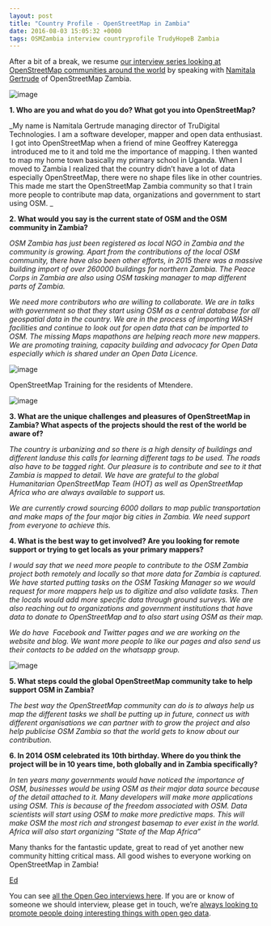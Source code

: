 ```yaml
--- 
layout: post
title: "Country Profile - OpenStreetMap in Zambia"
date: 2016-08-03 15:05:32 +0000
tags: OSMZambia interview countryprofile TrudyHopeB Zambia
---
```

After a bit of a break, we resume [our interview series looking at OpenStreetMap communities around the world](http://blog.opencagedata.com/tagged/countryprofile) by speaking with [Namitala Gertrude](https://twitter.com/TrudyHopeB) of OpenStreetMap Zambia.

![image](/images/tumblr_inline_obc6p4jGXx1siukvl_540.png)

**1\. Who are you and what do you do? What got you into OpenStreetMap?**

_My name is Namitala Gertrude managing director of TruDigital Technologies. I am a software developer, mapper and open data enthusiast.  I got into OpenStreetMap when a friend of mine Geoffrey Kateregga  introduced me to it and told me the importance of mapping. I then wanted to map my home town basically my primary school in Uganda. When I moved to Zambia I realized that the country didn’t have a lot of data especially OpenStreetMap, there were no shape files like in other countries. This made me start the OpenStreetMap Zambia community so that I train more people to contribute map data, organizations and government to start using OSM. _

**2\. What would you say is the current state of OSM and the OSM community in Zambia?**

_OSM Zambia has just been registered as local NGO in Zambia and the community is growing. Apart from the contributions of the local OSM community, there have also been other efforts, in 2015 there was a massive building import of over 260000 buildings for northern Zambia. The Peace Corps in Zambia are also using OSM tasking manager to map different parts of Zambia._

_We need more contributors who are willing to collaborate. We are in talks with government so that they start using OSM as a central database for all geospatial data in the country. We are in the process of importing WASH facilities and continue to look out for open data that can be imported to OSM. The missing Maps mapathons are helping reach more new mappers. We are promoting training, capacity building and advocacy for Open Data especially which is shared under an Open Data Licence._

![image](/images/tumblr_inline_obc70alIzS1siukvl_540.png)

OpenStreetMap Training for the residents of Mtendere.

![image](/images/tumblr_inline_obc722BvTf1siukvl_540.png)

**3\. What are the unique challenges and pleasures of OpenStreetMap in Zambia? What aspects of the projects should the rest of the world be aware of?**  

_The country is urbanizing and so there is a high density of buildings and different landuse this calls for learning different tags to be used. The roads also have to be tagged right. Our pleasure is to contribute and see to it that Zambia is mapped to detail. We have are grateful to the global Humanitarian OpenStreetMap Team (HOT) as well as OpenStreetMap Africa who are always available to support us._

_We are currently crowd sourcing 6000 dollars to map public transportation and make maps of the four major big cities in Zambia. We need support from everyone to achieve this._

**4\. What is the best way to get involved? Are you looking for remote support or trying to get locals as your primary mappers?**  

_I would say that we need more people to contribute to the OSM Zambia project both remotely and locally so that more data for Zambia is captured. We have started putting tasks on the OSM Tasking Manager so we would request for more mappers help us to digitize and also validate tasks. Then the locals would add more specific data through ground surveys. We are also reaching out to organizations and government institutions that have data to donate to OpenStreetMap and to also start using OSM as their map._

_We do have  Facebook and Twitter pages and we are working on the website and blog. We want more people to like our pages and also send us their contacts to be added on the whatsapp group._

![image](/images/tumblr_inline_obc738E36L1siukvl_540.png)

**5\. What steps could the global OpenStreetMap community take to help support OSM in Zambia?**

_The best way the OpenStreetMap community can do is to always help us map the different tasks we shall be putting up in future, connect us with different organisations we can partner with to grow the project and also help publicise OSM Zambia so that the world gets to know about our contribution._  

**6\. In 2014 OSM celebrated its 10th birthday. Where do you think the project will be in 10 years time, both globally and in Zambia specifically?**

_In ten years many governments would have noticed the importance of OSM, businesses would be using OSM as their major data source because of the detail attached to it. Many developers will make more applications using OSM. This is because of the freedom associated with OSM. Data scientists will start using OSM to make more predictive maps. This will make OSM the most rich and strongest basemap to ever exist in the world. Africa will also start organizing “State of the Map Africa”_

Many thanks for the fantastic update, great to read of yet another new community hitting critical mass. All good wishes to everyone working on OpenStreetMap in Zambia!

[Ed](https://twitter.com/freyfogle)  

You can see [all the Open Geo interviews here](http://blog.opencagedata.com/tagged/interview). If you are or know of someone we should interview, please get in touch, we’re [always looking to promote people doing interesting things with open geo data](http://blog.opencagedata.com/post/98139732993/call-for-open-geo-openstreetmap-interviewees).